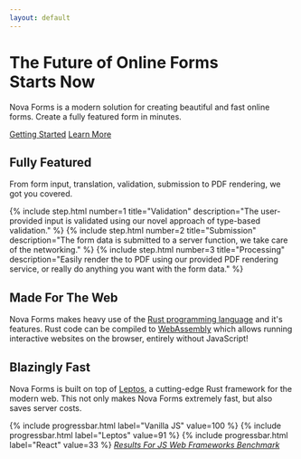 ```yaml
---
layout: default
---
```


# The Future of Online Forms<br> Starts Now

Nova Forms is a modern solution for creating beautiful and fast online forms.
Create a fully featured form in minutes.

<a class="button" href="/start">Getting Started</a>
<a class="button" href="/learn">Learn More</a>

## Fully Featured

From form input, translation, validation, submission to PDF rendering, we got you covered.

<div class="steps">
    {% include step.html number=1 title="Validation" description="The user-provided input is validated using our novel approach of type-based validation." %}
    {% include step.html number=2 title="Submission" description="The form data is submitted to a server function, we take care of the networking." %}
    {% include step.html number=3 title="Processing" description="Easily render the to PDF using our provided PDF rendering service, or really do anything you want with the form data." %}
</div>

## Made For The Web

Nova Forms makes heavy use of the [Rust programming language](https://www.rust-lang.org/) and it's features. Rust code can be compiled to [WebAssembly](https://www.rust-lang.org/what/wasm) which allows running interactive websites on the browser, entirely without JavaScript!

## Blazingly Fast

Nova Forms is built on top of [Leptos](https://leptos.dev), a cutting-edge Rust framework for the modern web.
This not only makes Nova Forms extremely fast, but also saves server costs.

<div>
    {% include progressbar.html label="Vanilla JS" value=100 %}
    {% include progressbar.html label="Leptos" value=91 %}
    {% include progressbar.html label="React" value=33 %}
    <cite><a href="https://krausest.github.io/js-framework-benchmark/2023/table_chrome_113.0.5672.63.html">Results For JS Web Frameworks Benchmark</a></cite>
</div>


